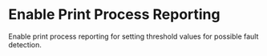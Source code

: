 # Enable Print Process Reporting

Enable print process reporting for setting threshold values for possible fault detection.